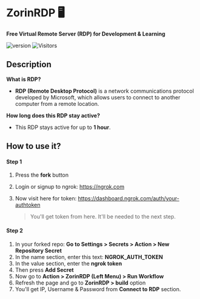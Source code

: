 # ZorinRDP 🖥
**Free Virtual Remote Server (RDP) for Development & Learning**

![version](https://img.shields.io/badge/version-2.0.0-blue&style=?style=for-the-badge) 
![Visitors](https://api.visitorbadge.io/api/visitors?path=https%3A%2F%2Fgithub.com%2FZorinArch%2FZorinRDP&labelColor=%23697689&countColor=%230f80c1)

## Description

**What is RDP?**<br>

* **RDP (Remote Desktop Protocol)** is a network communications protocol developed by Microsoft, which allows users to connect to another computer from a remote location.

**How long does this RDP stay active?**<br>

* This RDP stays active for up to **1 hour**.<br>

## How to use it?

#### Step 1

1. Press the **fork** button  
2. Login or signup to ngrok: https://ngrok.com
3. Now visit here for token: https://dashboard.ngrok.com/auth/your-authtoken
   
   > You'll get token from here. It'll be needed to the next step.

#### Step 2

1. In your forked repo: **Go to Settings > Secrets > Action > New Repository Secret**
2. In the name section, enter this text: **NGROK_AUTH_TOKEN**
3. In the value section, enter the **ngrok token**
4. Then press **Add Secret**
5. Now go to **Action > ZorinRDP (Left Menu) > Run Workflow**
6. Refresh the page and go to **ZorinRDP > build** option
7. You'll get IP, Username & Password from **Connect to RDP** section.

 


